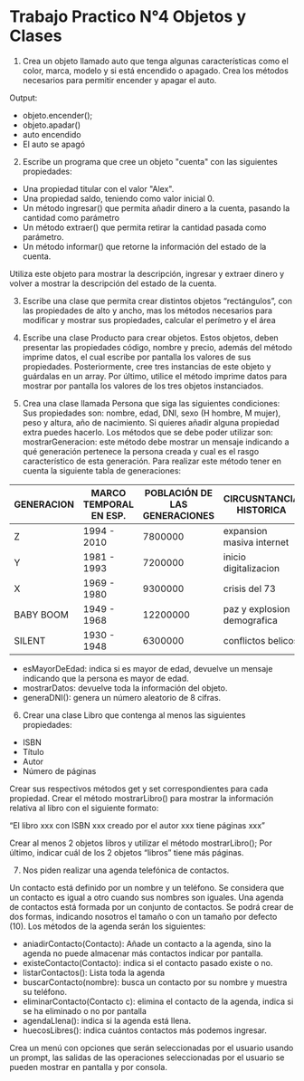 

# Trabajo Practico N°4 Objetos y Clases

1. Crea un objeto llamado auto que tenga algunas características como el color, marca, modelo y si está encendido o apagado. Crea los métodos necesarios para permitir encender y apagar el auto.

Output:
- objeto.encender();
- objeto.apadar()
- auto encendido
- El auto se apagó


2. Escribe un programa que cree un objeto "cuenta" con las siguientes propiedades:
- Una propiedad titular con el valor "Alex".
- Una propiedad saldo, teniendo como valor inicial 0.
- Un método ingresar() que permita añadir dinero a la cuenta, pasando la cantidad como parámetro
- Un método extraer() que permita retirar la cantidad pasada como parámetro.
- Un método informar() que retorne la información del estado de la cuenta. 

Utiliza este objeto para mostrar la descripción, ingresar y extraer dinero y volver a mostrar la descripción del estado de la cuenta.


3. Escribe una clase que permita crear distintos objetos “rectángulos”, con las propiedades de alto y ancho, mas los métodos necesarios para modificar y mostrar sus propiedades, calcular el perímetro y el área

4. Escribe una clase Producto para crear objetos. Estos objetos, deben presentar las propiedades código, nombre y precio, además del método imprime datos, el cual escribe por pantalla los valores de sus propiedades.
Posteriormente, cree tres instancias de este objeto y guárdalas en un array.
Por último, utilice el método imprime datos para mostrar por pantalla los valores de los tres objetos instanciados.


5. Crea una clase llamada Persona que siga las siguientes condiciones:
Sus propiedades son: nombre, edad, DNI, sexo (H hombre, M mujer), peso y altura, año de nacimiento. Si quieres añadir alguna propiedad extra puedes hacerlo.
Los métodos que se debe poder utilizar  son:
mostrarGeneracion: este método debe mostrar un mensaje indicando a qué generación pertenece la persona creada y cual es el rasgo característico de esta generación.
Para realizar este método tener en cuenta la siguiente tabla de generaciones:

| GENERACION      | MARCO TEMPORAL EN ESP. | POBLACIÓN DE LAS GENERACIONES | CIRCUSNTANCIA HISTORICA | RASGO CARACTERISTICO |
| ----------- | ----------- | ----------- | ----------- | ----------- |
| Z | 1994 - 2010 | 7800000 | expansion masiva internet       | irreverencia      |
| Y | 1981 - 1993 | 7200000 | inicio digitalizacion | frustracion      |
| X | 1969 - 1980 | 9300000  | crisis del 73       | obsecion por el exito      |
| BABY BOOM | 1949 - 1968 | 12200000 | paz y explosion demografica       | ambicion      |
| SILENT | 1930 - 1948 | 6300000 | conflictos belicos       | austeridad      |

- esMayorDeEdad: indica si es mayor de edad, devuelve un mensaje indicando que la persona es mayor de edad.
- mostrarDatos: devuelve toda la información del objeto.
- generaDNI(): genera un número aleatorio de 8 cifras.


6. Crear una clase Libro que contenga al menos las siguientes propiedades:
 - ISBN
 - Título
 - Autor
 - Número de páginas

Crear sus respectivos métodos get y set correspondientes para cada propiedad. Crear el método mostrarLibro() para mostrar la información relativa al libro con el siguiente formato:

“El libro xxx con ISBN xxx creado por el autor xxx tiene páginas xxx”

Crear al menos 2 objetos libros y utilizar el método mostrarLibro();
Por último, indicar cuál de los 2 objetos “libros” tiene más páginas.


7. Nos piden realizar una agenda telefónica de contactos.

Un contacto está definido por un nombre y un teléfono. Se considera que un contacto es igual a otro cuando sus nombres son iguales.
Una agenda de contactos está formada por un conjunto de contactos. Se podrá crear de dos formas, indicando nosotros el tamaño o con un tamaño por defecto (10).
Los métodos de la agenda serán los siguientes:

 - aniadirContacto(Contacto): Añade un contacto a la agenda, sino la agenda no puede almacenar más contactos indicar por pantalla.
 - existeContacto(Contacto): indica si el contacto pasado existe o no.
 - listarContactos(): Lista toda la agenda
 - buscarContacto(nombre): busca un contacto por su nombre y muestra su teléfono.
 - eliminarContacto(Contacto c): elimina el contacto de la agenda, indica si se ha eliminado o no por pantalla
 - agendaLlena(): indica si la agenda está llena.
 - huecosLibres(): indica cuántos contactos más podemos ingresar.

Crea un menú con opciones que serán seleccionadas por el usuario usando un prompt, las salidas de las operaciones seleccionadas por el usuario se pueden mostrar en pantalla y  por consola.

